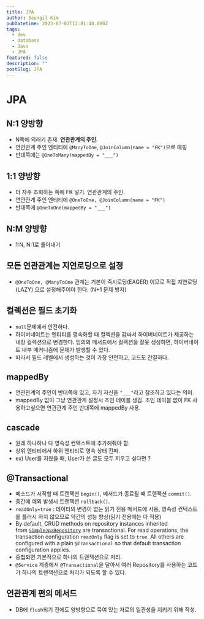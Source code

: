 ```yaml
---
title: JPA
author: Seungil Kim
pubDatetime: 2023-07-02T12:01:40.000Z
tags:
  - dev
  - database
  - Java
  - JPA
featured: false
description: ""
postSlug: JPA
---
```

# JPA

## N:1 양방향
- N쪽에 외래키 존재. **연관관계의 주인.**
- 연관관계 주인 엔티티에 `@ManyToOne`, `@JoinColumn(name = "FK")`으로 매핑
- 반대쪽에는 `@OneToMany(mappedBy = "___")`

## 1:1 양방향
- 더 자주 조회하는 쪽에 FK 넣기. 연관관계의 주인.
- 연관관계 주인 엔티티에 `@OneToOne, @JoinColumn(name = "FK")`
- 반대쪽에 `@OneToOne(mappedBy = "___")`

## N:M 양방향
- 1:N, N:1로 풀어내기

## 모든 연관관계는 지연로딩으로 설정
- `@OneToOne, @ManyToOne` 관계는 기본이 즉시로딩(EAGER) 이므로 직접 지연로딩(LAZY) 으로 설정해주어야 한다. (N+1 문제 방지)

## 컬렉션은 필드 초기화
- `null`문제에서 안전하다.
- 하이버네이트는 엔티티를 영속화할 때 컬렉션을 감싸서 하이버네이트가 제공하는 내장 컬렉션으로 변경한다. 임의의 메서드에서 컬렉션을 잘못 생성하면, 하이버네이트 내부 메커니즘에 문제가 발생할 수 있다. 
- 따라서 필드 레벨에서 생성하는 것이 가장 안전하고, 코드도 간결하다. 

## mappedBy
- 연관관계의 주인이 반대쪽에 있고, 자기 자신을 `"___"`라고 참조하고 있다는 의미.
- mappedBy 없이 그냥 연관관계 설정시 조인 테이블 생김. 조인 테이블 없이 FK 사용하고싶으면 연관관계 주인 반대쪽에 mappedBy 사용.

## cascade
- 원래 하나하나 다 영속성 컨텍스트에 추가해줘야 함.
- 상위 엔티티에서 하위 엔티티로 영속 상태 전파.
- ex) User를 지웠을 때, User가 쓴 글도 모두 지우고 싶다면 ?

## @Transactional
- 메소드가 시작할 때 트랜잭션 `begin()`, 메서드가 종료될 때 트랜잭션 `commit()`.
- 중간에 예외 발생시 트랜잭션 `rollback()`.
- `readOnly=true` : 데이터의 변경이 없는 읽기 전용 메서드에 사용, 영속성 컨텍스트를 플러시 하지 않으므로 약간의 성능 향상(읽기 전용에는 다 적용)
- By default, CRUD methods on repository instances inherited from [`SimpleJpaRepository`](https://docs.spring.io/spring-data/data-jpa/docs/current/api/org/springframework/data/jpa/repository/support/SimpleJpaRepository.html) are transactional. For read operations, the transaction configuration `readOnly` flag is set to `true`. All others are configured with a plain `@Transactional` so that default transaction configuration applies.
- 중첩되면 기본적으로 하나의 트랜잭션으로 처리.
- `@Service` 계층에서 `@Transactional`을 달아서 여러 Repository를 사용하는 코드가 하나의 트랜잭션으로 처리가 되도록 할 수 있다.

## 연관관계 편의 메서드
- DB에 `flush`되기 전에도 양방향으로 묶여 있는 자료의 일관성을 지키기 위해 작성.
